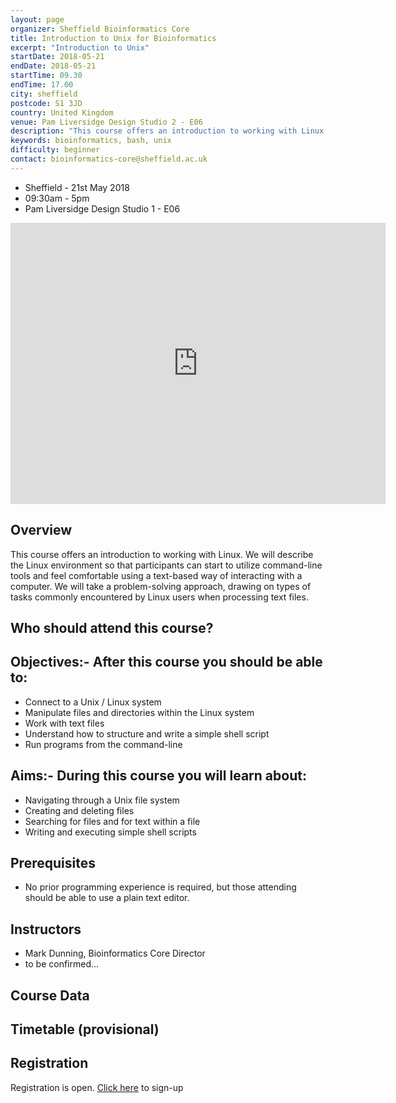 ```yaml
---
layout: page
organizer: Sheffield Bioinformatics Core
title: Introduction to Unix for Bioinformatics
excerpt: "Introduction to Unix"
startDate: 2018-05-21
endDate: 2018-05-21
startTime: 09.30
endTime: 17.00
city: sheffield
postcode: S1 3JD
country: United Kingdom
venue: Pam Liversidge Design Studio 2 - E06
description: "This course offers an introduction to working with Linux. We will describe the Linux environment so that participants can start to utilize command-line tools and feel comfortable using a text-based way of interacting with a computer. We will take a problem-solving approach, drawing on types of tasks commonly encountered by Linux users when processing text files"
keywords: bioinformatics, bash, unix
difficulty: beginner
contact: bioinformatics-core@sheffield.ac.uk
---
```


- Sheffield - 21st May 2018
- 09:30am - 5pm
- Pam Liversidge Design Studio 1 - E06

<iframe src="https://www.google.com/maps/embed?pb=!1m14!1m8!1m3!1d9519.181464571486!2d-1.4777067!3d53.3827108!3m2!1i1024!2i768!4f13.1!3m3!1m2!1s0x0%3A0x60e5580cdf19b137!2sPam+Liversidge+Building!5e0!3m2!1sen!2suk!4v1510862811609" width="600" height="450" frameborder="0" style="border:0" allowfullscreen></iframe>

## Overview

This course offers an introduction to working with Linux. We will describe the Linux environment so that participants can start to utilize command-line tools and feel comfortable using a text-based way of interacting with a computer. We will take a problem-solving approach, drawing on types of tasks commonly encountered by Linux users when processing text files.

## Who should attend this course?


## Objectives:- After this course you should be able to:

- Connect to a Unix / Linux system
- Manipulate files and directories within the Linux system
- Work with text files
- Understand how to structure and write a simple shell script
- Run programs from the command-line

## Aims:- During this course you will learn about:

- Navigating through a Unix file system
- Creating and deleting files
- Searching for files and for text within a file
- Writing and executing simple shell scripts


## Prerequisites

- No prior programming experience is required, but those attending should be able to use a plain text editor.

## Instructors

- Mark Dunning, Bioinformatics Core Director
- to be confirmed...

## Course Data


## Timetable (provisional)


## Registration 

Registration is open. [Click here](https://onlineshop.shef.ac.uk/conferences-events/faculty-of-medicine-dentistry-and-health/neuroscience/introduction-to-unix-for-bioinformatics) to sign-up
